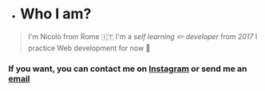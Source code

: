 - # Who I am?

> I'm Nicolò from Rome 🇮🇹
> I'm a *self learning ✏️ developer* from *2017*
> I practice Web development for now 👀 

### If you want, you can contact me on [Instagram]("instagram.com/nyco_tina") or send me an [email](teseonicolo@gmail.com)
